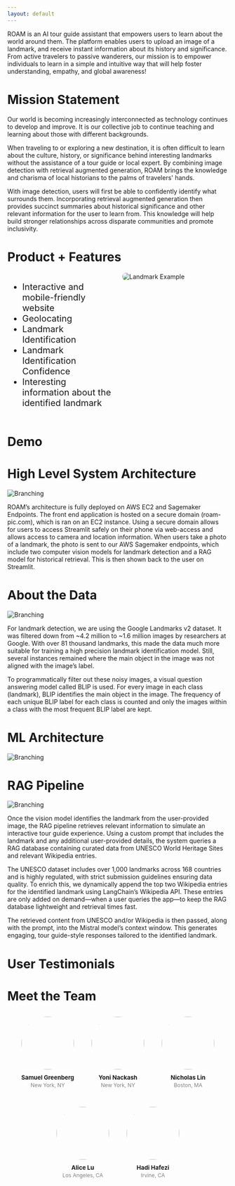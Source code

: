 ```yaml
---
layout: default
---
```

ROAM is an AI tour guide assistant that empowers users to learn about the world around them. The platform enables users to upload an image of a landmark, and receive instant information about its history and significance. From active travelers to passive wanderers, our mission is to empower individuals to learn in a simple and intuitive way that will help foster understanding, empathy, and global awareness!

# Mission Statement

Our world is becoming increasingly interconnected as technology continues to develop and improve. It is our collective job to continue teaching and learning about those with different backgrounds.

When traveling to or exploring a new destination, it is often difficult to learn about the culture, history, or significance behind interesting landmarks without the assistance of a tour guide or local expert. By combining image detection with retrieval augmented generation, ROAM brings the knowledge and charisma of local historians to the palms of travelers' hands. 

With image detection, users will first be able to confidently identify what surrounds them. Incorporating retrieval augmented generation then provides succinct summaries about historical significance and other relevant information for the user to learn from. This knowledge will help build stronger relationships across disparate communities and promote inclusivity.

# Product + Features
<div style="display: flex; align-items: flex-start; gap: 20px;">

  <div style="flex: 1;">
    <ul style="font-size: 1.25rem;">
      <li>Interactive and mobile-friendly website</li>
      <li>Geolocating</li>
      <li>Landmark Identification</li>
      <li>Landmark Identification Confidence</li>
      <li>Interesting information about the identified landmark</li>
    </ul>
  </div>

  <div style="flex: 1;">
    <img src="assets/img/product.png" alt="Landmark Example" style="max-width: 100%; height: auto; border-radius: 8px;">
  </div>

</div>

# Demo


# High Level System Architecture
![Branching](/assets/img/system_architecture.png)

ROAM’s architecture is fully deployed on AWS EC2 and Sagemaker Endpoints. The front end application is hosted on a secure domain (roam-pic.com), which is ran on an EC2 instance. Using a secure domain allows for users to access Streamlit safely on their phone via web-access and allows access to camera and location information. When users take a photo of a landmark, the photo is sent to our AWS Sagemaker endpoints, which include two computer vision models for landmark detection and a RAG model for historical retrieval. This is then shown back to the user on Streamlit. 


# About the Data
![Branching](/assets/img/landmarks.png)

For landmark detection, we are using the Google Landmarks v2 dataset. It was filtered down from ~4.2 million to ~1.6 million images by researchers at Google. With over 81 thousand landmarks, this made the data much more suitable for training a high precision landmark identification model. Still, several instances remained where the main object in the image was not aligned with the image’s label.

To programmatically filter out these noisy images, a visual question answering model called BLIP is used. For every image in each class (landmark), BLIP identifies the main object in the image. The frequency of each unique BLIP label for each class is counted and only the images within a class with the most frequent BLIP label are kept.

# ML Architecture
![Branching](/assets/img/ml_architecture.png)

# RAG Pipeline
![Branching](/assets/img/RAG_Pipeline.png)

Once the vision model identifies the landmark from the user-provided image, the RAG pipeline retrieves relevant information to simulate an interactive tour guide experience. Using a custom prompt that includes the landmark and any additional user-provided details, the system queries a RAG database containing curated data from UNESCO World Heritage Sites and relevant Wikipedia entries.

The UNESCO dataset includes over 1,000 landmarks across 168 countries and is highly regulated, with strict submission guidelines ensuring data quality. To enrich this, we dynamically append the top two Wikipedia entries for the identified landmark using LangChain’s Wikipedia API. These entries are only added on demand—when a user queries the app—to keep the RAG database lightweight and retrieval times fast.

The retrieved content from UNESCO and/or Wikipedia is then passed, along with the prompt, into the Mistral model’s context window. This generates engaging, tour guide-style responses tailored to the identified landmark.
# User Testimonials
# Meet the Team

<div style="display: flex; justify-content: center; flex-wrap: wrap; gap: 40px; margin-top: 30px;">

  <div style="text-align: center; max-width: 140px;">
    <img src="assets/img/SamHeadshot.png" width="120" style="border-radius: 50%;">
    <p style="margin: 10px 0 0; font-size: 0.95em; font-weight: bold;">Samuel Greenberg</p>
    <p style="margin: 2px 0; font-size: 0.85em; color: gray;">New York, NY</p>
  </div>

  <div style="text-align: center; max-width: 140px;">
    <img src="assets/img/YoniHeadshot.png" width="120" style="border-radius: 50%;">
    <p style="margin: 10px 0 0; font-size: 0.95em;font-weight: bold;">Yoni Nackash</p>
    <p style="margin: 2px 0; font-size: 0.85em; color: gray;">New York, NY</p>
  </div>

  <div style="text-align: center; max-width: 140px;">
    <img src="assets/img/NicholasHeadshot.png" width="120" style="border-radius: 50%;">
    <p style="margin: 10px 0 0; font-size: 0.95em;font-weight: bold;">Nicholas Lin</p>
    <p style="margin: 2px 0; font-size: 0.85em; color: gray;">Boston, MA</p>
  </div>

  <div style="text-align: center; max-width: 140px;">
    <img src="assets/img/AliceHeadshot.png" width="120" style="border-radius: 50%;">
    <p style="margin: 10px 0 0; font-size: 0.95em;font-weight: bold;">Alice Lu</p>
    <p style="margin: 2px 0; font-size: 0.85em; color: gray;">Los Angeles, CA</p>
  </div>

  <div style="text-align: center; max-width: 140px;">
    <img src="assets/img/HadiHeadshot.png" width="120" style="border-radius: 50%;">
    <p style="margin: 10px 0 0; font-size: 0.95em;font-weight: bold;">Hadi Hafezi</p>
    <p style="margin: 2px 0; font-size: 0.85em; color: gray;">Irvine, CA</p>
  </div>

</div>
